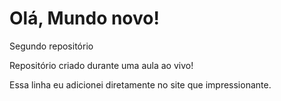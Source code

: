 # Olá, Mundo novo!
 Segundo repositório

Repositório criado durante uma aula ao vivo!

Essa linha eu adicionei diretamente no site que impressionante.
